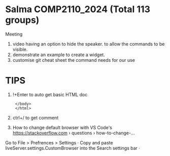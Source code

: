 # Salma COMP2110_2024 (Total 113 groups)
Meeting 
1. video having an option to hide the speaker. to allow the commands to be visible.
2. demonstrate an example to create a widget.
3. customise git cheat sheet the command needs for our use

# TIPS
1. !+Enter to auto get basic HTML doc
        <!DOCTYPE html>
        <html lang="en">
        <head>
            <meta charset="UTF-8">
            <meta name="viewport" content="width=device-width, initial-scale=1.0">
            <title>Document</title>
        </head>
        <body>
            
        </body>
        </html>
2. ctrl+/ to get comment <!--  -->
3. How to change default browser with VS Code's https://stackoverflow.com › questions › how-to-change-...

Go to File > Prefrences > Settings · Copy and paste liveServer.settings.CustomBrowser into the Search settings bar ·

